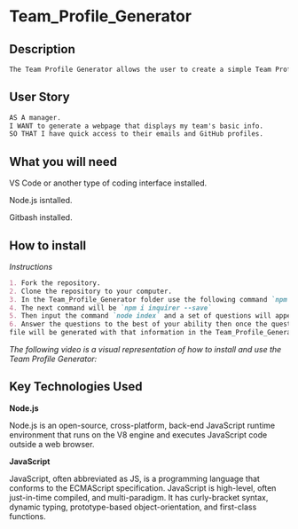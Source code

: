 # Team_Profile_Generator

## Description
```md
The Team Profile Generator allows the user to create a simple Team Profile via the terminal on their computer.
```

## User Story 

```md
AS A manager.
I WANT to generate a webpage that displays my team's basic info.
SO THAT I have quick access to their emails and GitHub profiles.
```

## What you will need

VS Code or another type of coding interface installed.

Node.js isntalled.

Gitbash installed.

## How to install

*Instructions*
```md
1. Fork the repository.
2. Clone the repository to your computer.
3. In the Team_Profile_Generator folder use the following command `npm init -y`
4. The next command will be `npm i inquirer --save`
5. Then input the command `node index` and a set of questions will appear.
6. Answer the questions to the best of your ability then once the questions have been completed a HTML
file will be generated with that information in the Team_Profile_Generator file which you can move into your desired folder.
```

*The following video is a visual representation of how to install and use the Team Profile Generator:*


## Key Technologies Used

**Node.js**

Node.js is an open-source, cross-platform, back-end JavaScript runtime environment that runs on the V8 engine and executes JavaScript code outside a web browser.

**JavaScript**

JavaScript, often abbreviated as JS, is a programming language that conforms to the ECMAScript specification. JavaScript is high-level, often just-in-time compiled,
and multi-paradigm. It has curly-bracket syntax, dynamic typing, prototype-based object-orientation, and first-class functions.
